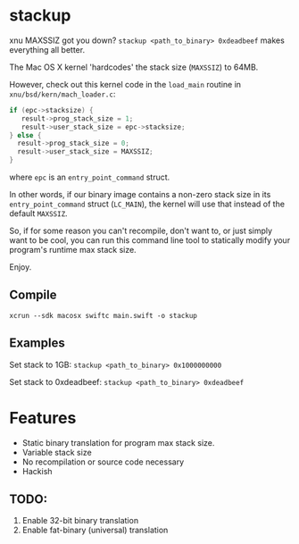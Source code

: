 # stackup
xnu MAXSSIZ got you down?  `stackup <path_to_binary> 0xdeadbeef` makes everything all better.

The Mac OS X kernel 'hardcodes' the stack size (`MAXSSIZ`) to 64MB.

However, check out this kernel code in the `load_main` routine in `xnu/bsd/kern/mach_loader.c`:

```` c
if (epc->stacksize) {
   result->prog_stack_size = 1;
   result->user_stack_size = epc->stacksize;
} else {
  result->prog_stack_size = 0;
  result->user_stack_size = MAXSSIZ;
}
````

where `epc` is an `entry_point_command` struct.

In other words, if our binary image contains a non-zero stack size in its `entry_point_command` struct (`LC_MAIN`), the kernel will use that instead of the default `MAXSSIZ`.

So, if for some reason you can't recompile, don't want to, or just simply want to be cool, you can run this command line tool to statically modify your program's runtime max stack size.

Enjoy.

## Compile

`xcrun --sdk macosx swiftc main.swift -o stackup`

## Examples

Set stack to 1GB: `stackup <path_to_binary> 0x1000000000`

Set stack to 0xdeadbeef: `stackup <path_to_binary> 0xdeadbeef`

# Features

  * Static binary translation for program max stack size.
  * Variable stack size
  * No recompilation or source code necessary
  * Hackish

## TODO:

   1. Enable 32-bit binary translation
   2. Enable fat-binary (universal) translation
